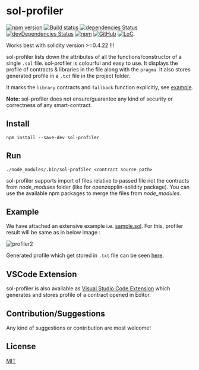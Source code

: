 # sol-profiler
[![npm version](https://badge.fury.io/js/sol-profiler.svg)](https://www.npmjs.com/package/sol-profiler)
[![Build status](https://travis-ci.com/Aniket-Engg/sol-profiler.svg?branch=master)](https://travis-ci.com/Aniket-Engg/sol-profiler)
[![dependencies Status](https://david-dm.org/aniket-engg/sol-profiler/status.svg)](https://david-dm.org/aniket-engg/sol-profiler)
[![devDependencies Status](https://david-dm.org/aniket-engg/sol-profiler/dev-status.svg)](https://david-dm.org/aniket-engg/sol-profiler?type=dev)
[![npm](https://img.shields.io/npm/dt/sol-profiler.svg)](https://www.npmjs.com/package/sol-profiler)
[![GitHub](https://img.shields.io/github/license/mashape/apistatus.svg)](https://github.com/Aniket-Engg/sol-profiler)
[![LoC](https://tokei.rs/b1/github/Aniket-Engg/sol-profiler?category=lines)](https://github.com/Aniket-Engg/sol-profiler).

Works best with solidity version >=0.4.22 !!!

sol-profiler lists down the attributes of all the functions/constructor of a single `.sol` file. sol-profiler is colourful and easy to use. It displays the profile of contracts & libraries in the file along with the `pragma`. It also stores generated profile in a `.txt` file in the project folder.

It marks the `library` contracts and `fallback` function explicitly, see [example](https://github.com/Aniket-Engg/sol-profiler#example).

<b>Note: </b>sol-profiler does not ensure/guarantee any kind of security or correctness of any smart-contract.

## Install
```
npm install --save-dev sol-profiler
```

## Run
```
./node_modules/.bin/sol-profiler <contract source path>
```
sol-profiler supports import of files relative to passed file not the contracts from <i>node_modules</i> folder (like for openzepplin-solidity package). You can use the available npm packages to merge the files from <i>node_modules</i>.

## Example
We have attached an extensive example i.e. [sample.sol](https://github.com/Aniket-Engg/sol-profiler/blob/master/example/sample.sol). For this, profiler result will be same as in below image : 

![profiler2](https://user-images.githubusercontent.com/30843294/48480363-1d277700-e830-11e8-90fb-570f9479d104.png)

Generated profile which get stored in `.txt` file can be seen [here](https://github.com/Aniket-Engg/sol-profiler/blob/master/example/sample_Profile.txt).

## VSCode Extension
sol-profiler is also available as [Visual Studio Code Extension](https://marketplace.visualstudio.com/items?itemName=Aniket-Engg.sol-profiler-vscode) which generates and stores profile of a contract opened in Editor.

## Contribution/Suggestions
Any kind of suggestions or contribution are most welcome!

## License
[MIT](https://github.com/Aniket-Engg/sol-profiler/blob/master/LICENSE)
